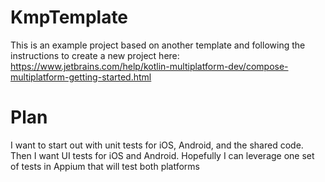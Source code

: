 # KmpTemplate
This is an example project based on another template and following the instructions to create a new project here: 
https://www.jetbrains.com/help/kotlin-multiplatform-dev/compose-multiplatform-getting-started.html

# Plan
I want to start out with unit tests for iOS, Android, and the shared code. 
Then I want UI tests for iOS and Android. 
Hopefully I can leverage one set of tests in Appium that will test both platforms
